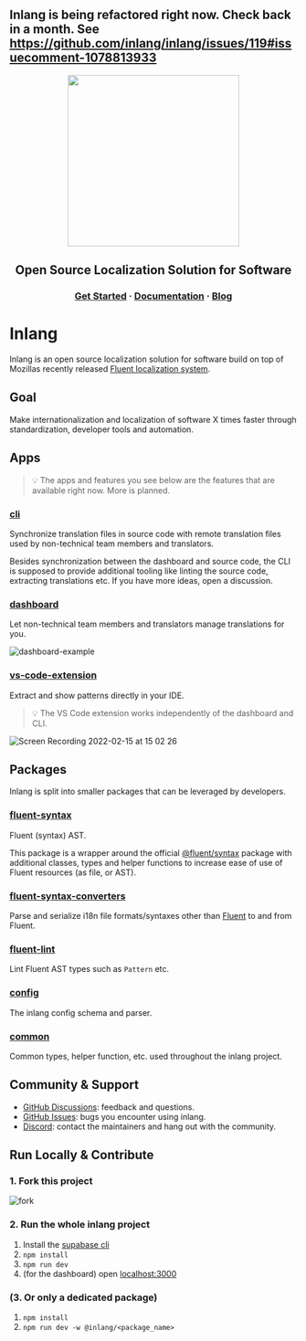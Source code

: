 ## Inlang is being refactored right now. Check back in a month. See https://github.com/inlang/inlang/issues/119#issuecomment-1078813933


<div>
    <p align="center">
        <img width="300" src="https://raw.githubusercontent.com/inlang/inlang/main/assets/logo-white-background.svg"/>
    </p>
    <h2 align="center">
        Open Source Localization Solution for Software
    </h2>
    <h3 align="center">
        <a href="https://inlang.dev/docs/getting-started" target="_blank">Get Started</a> · <a href="https://inlang.dev/docs/intro" target="_blank">Documentation</a> · <a href="https://inlang.dev/blog" target="_blank">Blog</a>
    </h3>
</div>

# Inlang

Inlang is an open source localization solution for software build on top of Mozillas recently released [Fluent localization system](https://projectfluent.org/). 


## Goal

Make internationalization and localization of software X times faster through standardization, developer tools and automation.
  

## Apps

> :bulb: The apps and features you see below are the features that are available right now. More is planned.


### [cli](apps/cli)  
Synchronize translation files in source code with remote translation files used by non-technical team members and translators. 

Besides synchronization between the dashboard and source code, the CLI is supposed to provide additional tooling like linting the source code, extracting translations etc. If you have more ideas, open a discussion. 

### [dashboard](apps/dashboard)  
Let non-technical team members and translators manage translations for you.

![dashboard-example](https://user-images.githubusercontent.com/35429197/154271089-9acf02c3-7c6e-435c-9014-6ee21426ab4d.png)


### [vs-code-extension](apps/vs-code-extension)  
Extract and show patterns directly in your IDE. 

> :bulb: The VS Code extension works independently of the dashboard and CLI.


![Screen Recording 2022-02-15 at 15 02 26](https://user-images.githubusercontent.com/35429197/154270998-3e8d147a-b979-4df5-b6df-a53c900d962e.gif)


## Packages

Inlang is split into smaller packages that can be leveraged by developers.

### [fluent-syntax](packages/fluent-syntax)  
Fluent (syntax) AST.  

This package is a wrapper around the official [@fluent/syntax](https://projectfluent.org/fluent.js/syntax/) package with additional classes, types and helper functions to increase ease of use of Fluent resources (as file, or AST).

### [fluent-syntax-converters](packages/fluent-syntax-converters)  
Parse and serialize i18n file formats/syntaxes other than [Fluent](https://projectfluent.org/) to and from Fluent.

### [fluent-lint](packages/fluent-lint)  
Lint Fluent AST types such as `Pattern` etc. 

### [config](packages/config)  
The inlang config schema and parser.

### [common](packages/common)  
Common types, helper function, etc. used throughout the inlang project.

## Community & Support

- [GitHub Discussions](https://github.com/inlang/inlang/discussions): feedback and questions.
- [GitHub Issues](https://github.com/inlang/inlang/issues): bugs you encounter using inlang.
- [Discord](https://discord.gg/CUkj4fgz5K): contact the maintainers and hang out with the community.

## Run Locally & Contribute

### 1. Fork this project

![fork](https://raw.githubusercontent.com/inlang/inlang/main/assets/fork-project.webp)

### 2. Run the whole inlang project

1. Install the [supabase cli](https://github.com/supabase/cli)
2. `npm install`
3. `npm run dev`
4. (for the dashboard) open [localhost:3000](http://localhost:3000/)

### (3. Or only a dedicated package)

1. `npm install`
2. `npm run dev -w @inlang/<package_name>`

